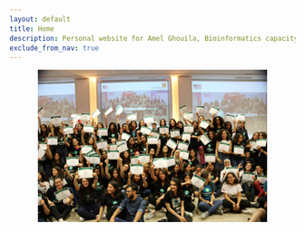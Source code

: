 ```yaml
---
layout: default
title: Home
description: Personal website for Amel Ghouila, Bioinformatics capacity-builder, H3ABionet, Africa and Technovation Regional Ambassador, Tunisia
exclude_from_nav: true
---
```



<img src="/images/TechnovationNationalPitch2017.jpg" alt="Technovation National Pitch, Tunisia 2017" style="width:80%;display:block;margin-left:auto;margin-right:auto">
